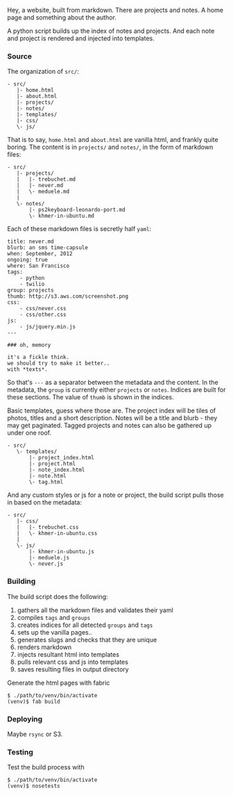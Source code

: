 Hey, a website, built from markdown.
There are projects and notes.
A home page and something about the author.

A python script builds up the index of notes and projects.
And each note and project is rendered and injected into templates.


### Source
The organization of `src/`:

    - src/
       |- home.html
       |- about.html
       |- projects/
       |- notes/
       |- templates/
       |- css/
       \- js/

That is to say, `home.html` and `about.html` are vanilla html, and frankly quite boring.
The content is in `projects/` and `notes/`, in the form of markdown files:

    - src/
       |- projects/
       |   |- trebuchet.md
       |   |- never.md
       |   \- meduele.md
       |
       \- notes/
           |- ps2keyboard-leonardo-port.md
           \- khmer-in-ubuntu.md

Each of these markdown files is secretly half `yaml`:

    title: never.md
    blurb: an sms time-capsule
    when: September, 2012
    ongoing: true
    where: San Francisco
    tags:
        - python
        - twilio
    group: projects
    thumb: http://s3.aws.com/screenshot.png
    css:
        - css/never.css
        - css/other.css
    js:
        - js/jquery.min.js
    ---

    ### oh, memory

    it's a fickle think.
    we should try to make it better..
    with *texts*.

So that's `---` as a separator between the metadata and the content.
In the metadata, the `group` is currently either `projects` or `notes`.
Indices are built for these sections.
The value of `thumb` is shown in the indices.

Basic templates, guess where those are.
The project index will be tiles of photos, titles and a short description.
Notes will be a title and blurb - they may get paginated.
Tagged projects and notes can also be gathered up under one roof.

    - src/
       \- templates/
           |- project_index.html
           |- project.html
           |- note_index.html
           |- note.html
           \- tag.html

And any custom styles or js for a note or project, the build script pulls those in based on the metadata:

    - src/
       |- css/
       |   |- trebuchet.css
       |   \- khmer-in-ubuntu.css
       |
       \- js/
           |- khmer-in-ubuntu.js
           |- meduele.js
           \- never.js


### Building
The build script does the following:

 1. gathers all the markdown files and validates their yaml
 1. compiles `tags` and `groups`
 2. creates indices for all detected `groups` and `tags`
 3. sets up the vanilla pages..
 4. generates slugs and checks that they are unique
 5. renders markdown
 6. injects resultant html into templates
 7. pulls relevant css and js into templates
 8. saves resulting files in output directory

Generate the html pages with fabric

    $ ./path/to/venv/bin/activate
    (venv)$ fab build


### Deploying
Maybe `rsync` or S3.


### Testing
Test the build process with

    $ ./path/to/venv/bin/activate
    (venv)$ nosetests
